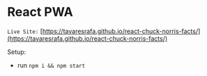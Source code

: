 # React PWA

`Live Site:` [https://tavaresrafa.github.io/react-chuck-norris-facts/](https://tavaresrafa.github.io/react-chuck-norris-facts/)

Setup:
- run ```npm i && npm start```

